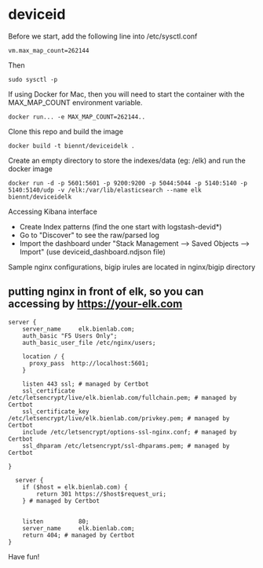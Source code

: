 # deviceid
Before we start, add the following line into /etc/sysctl.conf
```
vm.max_map_count=262144
```
Then
```
sudo sysctl -p
```
If using Docker for Mac, then you will need to start the container with the MAX_MAP_COUNT environment variable.
```
docker run... -e MAX_MAP_COUNT=262144..
```
Clone this repo and build the image
```
docker build -t biennt/deviceidelk .
```
Create an empty directory to store the indexes/data (eg: /elk) and run the docker image

```
docker run -d -p 5601:5601 -p 9200:9200 -p 5044:5044 -p 5140:5140 -p 5140:5140/udp -v /elk:/var/lib/elasticsearch --name elk biennt/deviceidelk
```
Accessing Kibana interface
- Create Index patterns (find the one start with logstash-devid*)
- Go to "Discover" to see the raw/parsed log
- Import the dashboard under "Stack Management --> Saved Objects --> Import" (use deviceid_dashboard.ndjson file)

Sample nginx configurations, bigip irules are located in nginx/bigip directory

## putting nginx in front of elk, so you can accessing by https://your-elk.com 
```
server {
    server_name     elk.bienlab.com;
    auth_basic "F5 Users Only";
    auth_basic_user_file /etc/nginx/users;

    location / {
      proxy_pass  http://localhost:5601;
    }

    listen 443 ssl; # managed by Certbot
    ssl_certificate /etc/letsencrypt/live/elk.bienlab.com/fullchain.pem; # managed by Certbot
    ssl_certificate_key /etc/letsencrypt/live/elk.bienlab.com/privkey.pem; # managed by Certbot
    include /etc/letsencrypt/options-ssl-nginx.conf; # managed by Certbot
    ssl_dhparam /etc/letsencrypt/ssl-dhparams.pem; # managed by Certbot

}

  server {
    if ($host = elk.bienlab.com) {
        return 301 https://$host$request_uri;
    } # managed by Certbot


    listen          80;
    server_name     elk.bienlab.com;
    return 404; # managed by Certbot
}
```
Have fun!
